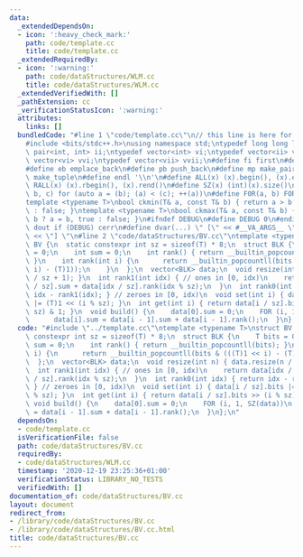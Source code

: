 ```yaml
---
data:
  _extendedDependsOn:
  - icon: ':heavy_check_mark:'
    path: code/template.cc
    title: code/template.cc
  _extendedRequiredBy:
  - icon: ':warning:'
    path: code/dataStructures/WLM.cc
    title: code/dataStructures/WLM.cc
  _extendedVerifiedWith: []
  _pathExtension: cc
  _verificationStatusIcon: ':warning:'
  attributes:
    links: []
  bundledCode: "#line 1 \"code/template.cc\"\n// this line is here for a reason\n\
    #include <bits/stdc++.h>\nusing namespace std;\ntypedef long long ll;\ntypedef\
    \ pair<int, int> ii;\ntypedef vector<int> vi;\ntypedef vector<ii> vii;\ntypedef\
    \ vector<vi> vvi;\ntypedef vector<vii> vvii;\n#define fi first\n#define se second\n\
    #define eb emplace_back\n#define pb push_back\n#define mp make_pair\n#define mt\
    \ make_tuple\n#define endl '\\n'\n#define ALL(x) (x).begin(), (x).end()\n#define\
    \ RALL(x) (x).rbegin(), (x).rend()\n#define SZ(x) (int)(x).size()\n#define FOR(a,\
    \ b, c) for (auto a = (b); (a) < (c); ++(a))\n#define F0R(a, b) FOR (a, 0, (b))\n\
    template <typename T>\nbool ckmin(T& a, const T& b) { return a > b ? a = b, true\
    \ : false; }\ntemplate <typename T>\nbool ckmax(T& a, const T& b) { return a <\
    \ b ? a = b, true : false; }\n#ifndef DEBUG\n#define DEBUG 0\n#endif\n#define\
    \ dout if (DEBUG) cerr\n#define dvar(...) \" [\" << #__VA_ARGS__ \": \" << (__VA_ARGS__)\
    \ << \"] \"\n#line 2 \"code/dataStructures/BV.cc\"\ntemplate <typename T>\nstruct\
    \ BV {\n  static constexpr int sz = sizeof(T) * 8;\n  struct BLK {\n    T bits\
    \ = 0;\n    int sum = 0;\n    int rank() { return __builtin_popcountll(bits);\
    \ }\n    int rank(int i) {\n      return __builtin_popcountll(bits & (((T)1 <<\
    \ i) - (T)1));\n    }\n  };\n  vector<BLK> data;\n  void resize(int n) { data.resize(n\
    \ / sz + 1); }\n  int rank1(int idx) { // ones in [0, idx)\n    return data[idx\
    \ / sz].sum + data[idx / sz].rank(idx % sz);\n  }\n  int rank0(int idx) { return\
    \ idx - rank1(idx); } // zeroes in [0, idx)\n  void set(int i) { data[i / sz].bits\
    \ |= (T)1 << (i % sz); }\n  int get(int i) { return data[i / sz].bits >> (i %\
    \ sz) & 1; }\n  void build() {\n    data[0].sum = 0;\n    FOR (i, 1, SZ(data))\n\
    \      data[i].sum = data[i - 1].sum + data[i - 1].rank();\n  }\n};\n"
  code: "#include \"../template.cc\"\ntemplate <typename T>\nstruct BV {\n  static\
    \ constexpr int sz = sizeof(T) * 8;\n  struct BLK {\n    T bits = 0;\n    int\
    \ sum = 0;\n    int rank() { return __builtin_popcountll(bits); }\n    int rank(int\
    \ i) {\n      return __builtin_popcountll(bits & (((T)1 << i) - (T)1));\n    }\n\
    \  };\n  vector<BLK> data;\n  void resize(int n) { data.resize(n / sz + 1); }\n\
    \  int rank1(int idx) { // ones in [0, idx)\n    return data[idx / sz].sum + data[idx\
    \ / sz].rank(idx % sz);\n  }\n  int rank0(int idx) { return idx - rank1(idx);\
    \ } // zeroes in [0, idx)\n  void set(int i) { data[i / sz].bits |= (T)1 << (i\
    \ % sz); }\n  int get(int i) { return data[i / sz].bits >> (i % sz) & 1; }\n \
    \ void build() {\n    data[0].sum = 0;\n    FOR (i, 1, SZ(data))\n      data[i].sum\
    \ = data[i - 1].sum + data[i - 1].rank();\n  }\n};\n"
  dependsOn:
  - code/template.cc
  isVerificationFile: false
  path: code/dataStructures/BV.cc
  requiredBy:
  - code/dataStructures/WLM.cc
  timestamp: '2020-12-19 23:25:36+01:00'
  verificationStatus: LIBRARY_NO_TESTS
  verifiedWith: []
documentation_of: code/dataStructures/BV.cc
layout: document
redirect_from:
- /library/code/dataStructures/BV.cc
- /library/code/dataStructures/BV.cc.html
title: code/dataStructures/BV.cc
---
```

